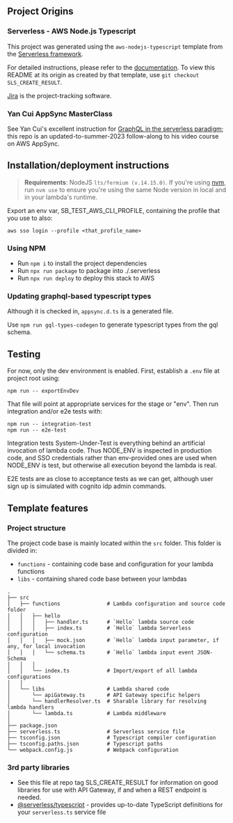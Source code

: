 ## Project Origins

### Serverless - AWS Node.js Typescript

This project was generated using the `aws-nodejs-typescript` template from the [Serverless framework](https://www.serverless.com/).

For detailed instructions, please refer to the [documentation](https://www.serverless.com/framework/docs/providers/aws/).  To view this README at its origin as created by that template, use `git checkout SLS_CREATE_RESULT`.

[Jira](https://theilman.atlassian.net/jira/software/projects/SCOR/boards/1) is the project-tracking software.

### Yan Cui AppSync MasterClass

See Yan Cui's excellent instruction for [GraphQL in the serverless paradigm](https://appsyncmasterclass.com); this repo is an updated-to-summer-2023 follow-along to his video course on AWS AppSync.

## Installation/deployment instructions

> **Requirements**: NodeJS `lts/fermium (v.14.15.0)`. If you're using [nvm](https://github.com/nvm-sh/nvm), run `nvm use` to ensure you're using the same Node version in local and in your lambda's runtime.

Export an env var, SB_TEST_AWS_CLI_PROFILE, containing the profile that you use to also:

```
aws sso login --profile <that_profile_name>
```

### Using NPM

- Run `npm i` to install the project dependencies
- Run `npx run package` to package into ./.serverless
- Run `npx run deploy` to deploy this stack to AWS

### Updating graphql-based typescript types

Although it is checked in, `appsync.d.ts` is a generated file.

Use `npm run gql-types-codegen` to generate typescript types from the gql schema.

## Testing

For now, only the dev environment is enabled.  First, establish a `.env` file at project root using:

```
npm run -- exportEnvDev
```

That file will point at appropriate services for the stage or "env".  Then run integration and/or e2e tests with:

```
npm run -- integration-test
npm run -- e2e-test
```

Integration tests System-Under-Test is everything behind an artificial invocation of lambda code.  Thus NODE_ENV is inspected in production code, and SSO credentials rather than env-provided ones are used when NODE_ENV is test, but otherwise all execution beyond the lambda is real.

E2E tests are as close to acceptance tests as we can get, although user sign up is simulated with cognito idp admin commands.

## Template features

### Project structure

The project code base is mainly located within the `src` folder. This folder is divided in:

- `functions` - containing code base and configuration for your lambda functions
- `libs` - containing shared code base between your lambdas

```
.
├── src
│   ├── functions               # Lambda configuration and source code folder
│   │   ├── hello
│   │   │   ├── handler.ts      # `Hello` lambda source code
│   │   │   ├── index.ts        # `Hello` lambda Serverless configuration
│   │   │   ├── mock.json       # `Hello` lambda input parameter, if any, for local invocation
│   │   │   └── schema.ts       # `Hello` lambda input event JSON-Schema
│   │   │
│   │   └── index.ts            # Import/export of all lambda configurations
│   │
│   └── libs                    # Lambda shared code
│       └── apiGateway.ts       # API Gateway specific helpers
│       └── handlerResolver.ts  # Sharable library for resolving lambda handlers
│       └── lambda.ts           # Lambda middleware
│
├── package.json
├── serverless.ts               # Serverless service file
├── tsconfig.json               # Typescript compiler configuration
├── tsconfig.paths.json         # Typescript paths
└── webpack.config.js           # Webpack configuration
```

### 3rd party libraries

- See this file at repo tag SLS_CREATE_RESULT for information on good libraries for use with API Gateway, if and when a REST endpoint is needed.
- [@serverless/typescript](https://github.com/serverless/typescript) - provides up-to-date TypeScript definitions for your `serverless.ts` service file
